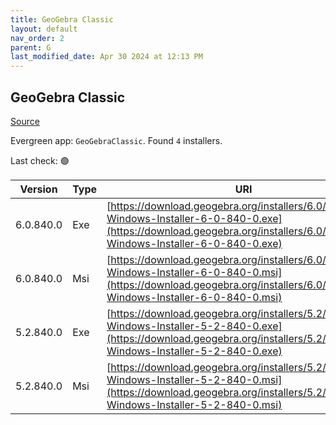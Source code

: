 ```yaml
---
title: GeoGebra Classic
layout: default
nav_order: 2
parent: G
last_modified_date: Apr 30 2024 at 12:13 PM
---
```


## GeoGebra Classic

[Source](https://www.geogebra.org)

Evergreen app: `GeoGebraClassic`. Found `4` installers.

Last check: 🟢

| Version   | Type | URI                                                                                                                                                                            |
| --------- | ---- | ------------------------------------------------------------------------------------------------------------------------------------------------------------------------------ |
| 6.0.840.0 | Exe  | [https://download.geogebra.org/installers/6.0/GeoGebra-Windows-Installer-6-0-840-0.exe](https://download.geogebra.org/installers/6.0/GeoGebra-Windows-Installer-6-0-840-0.exe) |
| 6.0.840.0 | Msi  | [https://download.geogebra.org/installers/6.0/GeoGebra-Windows-Installer-6-0-840-0.msi](https://download.geogebra.org/installers/6.0/GeoGebra-Windows-Installer-6-0-840-0.msi) |
| 5.2.840.0 | Exe  | [https://download.geogebra.org/installers/5.2/GeoGebra-Windows-Installer-5-2-840-0.exe](https://download.geogebra.org/installers/5.2/GeoGebra-Windows-Installer-5-2-840-0.exe) |
| 5.2.840.0 | Msi  | [https://download.geogebra.org/installers/5.2/GeoGebra-Windows-Installer-5-2-840-0.msi](https://download.geogebra.org/installers/5.2/GeoGebra-Windows-Installer-5-2-840-0.msi) |
